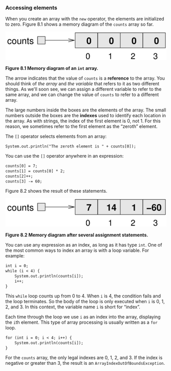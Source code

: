 ###  Accessing elements


When you create an array with the `new` operator, the elements are initialized to zero.
Figure 8.1 shows a memory diagram of the `counts` array so far.

![Figure 8.1 Memory diagram of an `int` array.](figs/array.jpg)

**Figure 8.1 Memory diagram of an `int` array.**


The arrow indicates that the value of `counts` is a **reference** to the array.
You should think of *the array* and *the variable* that refers to it as two different things.
As we'll soon see, we can assign a different variable to refer to the same array, and we can change the value of `counts` to refer to a different array.


The large numbers inside the boxes are the elements of the array.
The small numbers outside the boxes are the **indexes** used to identify each location in the array.
As with strings, the index of the first element is 0, not 1.
For this reason, we sometimes refer to the first element as the “zeroth” element.

The `[]` operator selects elements from an array:

```code
System.out.println("The zeroth element is " + counts[0]);
```

You can use the `[]` operator anywhere in an expression:

```code
counts[0] = 7;
counts[1] = counts[0] * 2;
counts[2]++;
counts[3] -= 60;
```

Figure 8.2 shows the result of these statements.

![Figure 8.2 Memory diagram after several assignment statements.](figs/array2.jpg)

**Figure 8.2 Memory diagram after several assignment statements.**

You can use any expression as an index, as long as it has type `int`.
One of the most common ways to index an array is with a loop variable.
For example:

```code
int i = 0;
while (i < 4) {
    System.out.println(counts[i]);
    i++;
}
```

This `while` loop counts up from 0 to 4.
When `i` is 4, the condition fails and the loop terminates.
So the body of the loop is only executed when `i` is 0, 1, 2, and 3.
In this context, the variable name `i` is short for “index”.


Each time through the loop we use `i` as an index into the array, displaying the `i`th element.
This type of array processing is usually written as a `for` loop.

```code
for (int i = 0; i < 4; i++) {
    System.out.println(counts[i]);
}
```


For the `counts` array, the only legal indexes are 0, 1, 2, and 3.
If the index is negative or greater than 3, the result is an `ArrayIndexOutOfBoundsException`.